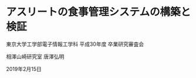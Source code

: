 <!-- background: food-image -->

# アスリートの食事管理システムの構築と検証

<p class="place">
東京大学工学部電子情報工学科 平成30年度 卒業研究審査会
</p>

<p class="aboutme">
相澤山崎研究室 唐澤弘明
</p>

<p class="date">
  2019年2月15日
</p>

<link rel="stylesheet" href="https://use.fontawesome.com/releases/v5.7.1/css/all.css" integrity="sha384-fnmOCqbTlWIlj8LyTjo7mOUStjsKC4pOpQbqyi7RrhN7udi9RwhKkMHpvLbHG9Sr" crossorigin="anonymous">
